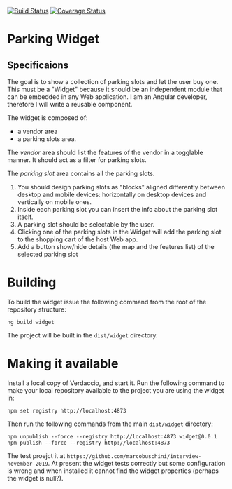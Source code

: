 [![Build Status](https://travis-ci.org/marcobuschini/parking-widget.svg?branch=master)](https://travis-ci.org/marcobuschini/parking-widget)
[![Coverage Status](https://coveralls.io/repos/github/marcobuschini/parking-widget/badge.svg)](https://coveralls.io/github/marcobuschini/parking-widget)

# Parking Widget

## Specificaions

The goal is to show a collection of parking slots and let the user buy one. This must be a "Widget" because it should be an independent module that can be embedded in any Web application. I am an Angular developer, therefore I will write a reusable component.
 
The widget is composed of:
 - a vendor area
 - a parking slots area. 
 
The *vendor* area should list the features of the vendor in a togglable manner. It should act as a filter for parking slots.

The *parking slot* area contains all the parking slots.

1. You should design parking slots as "blocks" aligned differently between desktop and mobile devices: horizontally on desktop devices and vertically on mobile ones.
1. Inside each parking slot you can insert the info about the parking slot itself.
1. A parking slot should be selectable by the user.
1. Clicking one of the parking slots in the Widget will add the parking slot to the shopping cart of the host Web app.
1. Add a button show/hide details (the map and the features list) of the selected parking slot

Building
========

To build the widget issue the following command from the root of the repository structure:
```
ng build widget
```

The project will be built in the ```dist/widget``` directory.

Making it available
===================
Install a local copy of Verdaccio, and start it. Run the following command to make your local repository available to the project you are using the widget in:
```
npm set registry http://localhost:4873
```

Then run the following commands from the main ```dist/widget``` directory:
```
npm unpublish --force --registry http://localhost:4873 widget@0.0.1
npm publish --force --registry http://localhost:4873
```

The test proejct it at `https://github.com/marcobuschini/interview-november-2019`.
At present the widget tests correctly but some configuration is wrong and when
installed it cannot find the widget properties (perhaps the widget is null?).
